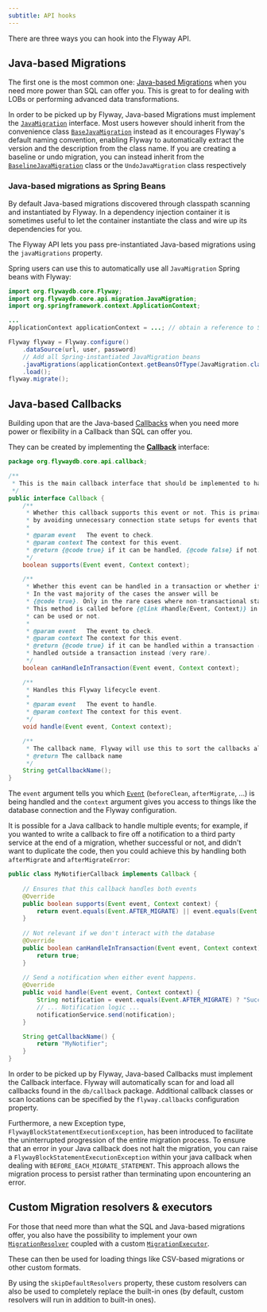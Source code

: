 ```yaml
---
subtitle: API hooks
---
```


There are three ways you can hook into the Flyway API.

## Java-based Migrations

The first one is the most common one: [Java-based Migrations](https://documentation.red-gate.com/flyway/flyway-concepts/migrations/java-based-migrations)
when you need more power than SQL can offer you. This is great to for dealing with LOBs or performing advanced
data transformations.

In order to be picked up by Flyway, Java-based Migrations must implement the
[`JavaMigration`](https://javadoc.io/doc/org.flywaydb/flyway-core/latest/org/flywaydb/core/api/migration/JavaMigration.html) interface. Most users
however should inherit from the convenience class [`BaseJavaMigration`](https://javadoc.io/doc/org.flywaydb/flyway-core/latest/org/flywaydb/core/api/migration/BaseJavaMigration.html)
instead as it encourages Flyway's default naming convention, enabling Flyway to automatically extract the version and
the description from the class name.
If you are creating a baseline or undo migration, you can instead inherit from the [`BaselineJavaMigration`](https://javadoc.io/doc/org.flywaydb/flyway-core/latest/org/flywaydb/core/api/migration/baseline/BaselineJavaMigration.html) class
or the `UndoJavaMigration` class respectively

### Java-based migrations as Spring Beans

By default Java-based migrations discovered through classpath scanning and instantiated by Flyway. In a dependency
injection container it is sometimes useful to let the container instantiate the class and wire up its dependencies for you.

The Flyway API lets you pass pre-instantiated Java-based migrations using the `javaMigrations` property.

Spring users can use this to automatically use all `JavaMigration` Spring beans with Flyway:

```java
import org.flywaydb.core.Flyway;
import org.flywaydb.core.api.migration.JavaMigration;
import org.springframework.context.ApplicationContext;

...
ApplicationContext applicationContext = ...; // obtain a reference to Spring's ApplicationContext.

Flyway flyway = Flyway.configure()
    .dataSource(url, user, password)
    // Add all Spring-instantiated JavaMigration beans
    .javaMigrations(applicationContext.getBeansOfType(JavaMigration.class).values().toArray(new JavaMigration[0]))
    .load();
flyway.migrate();
```

## Java-based Callbacks

Building upon that are the Java-based [Callbacks](https://documentation.red-gate.com/flyway/flyway-concepts/callbacks)
when you need more power or flexibility in a Callback than SQL can offer you.

They can be created by implementing the [**Callback**](https://javadoc.io/doc/org.flywaydb/flyway-core/latest/org/flywaydb/core/api/callback/Callback.html)
interface:

```java
package org.flywaydb.core.api.callback;

/**
 * This is the main callback interface that should be implemented to handle Flyway lifecycle events.
 */
public interface Callback {
    /**
     * Whether this callback supports this event or not. This is primarily meant as a way to optimize event handling
     * by avoiding unnecessary connection state setups for events that will not be handled anyway.
     *
     * @param event   The event to check.
     * @param context The context for this event.
     * @return {@code true} if it can be handled, {@code false} if not.
     */
    boolean supports(Event event, Context context);

    /**
     * Whether this event can be handled in a transaction or whether it must be handled outside a transaction instead.
     * In the vast majority of the cases the answer will be
     * {@code true}. Only in the rare cases where non-transactional statements are executed should this return {@code false}.
     * This method is called before {@link #handle(Event, Context)} in order to determine in advance whether a transaction
     * can be used or not.
     *
     * @param event   The event to check.
     * @param context The context for this event.
     * @return {@code true} if it can be handled within a transaction (almost all cases). {@code false} if it must be
     * handled outside a transaction instead (very rare).
     */
    boolean canHandleInTransaction(Event event, Context context);

    /**
     * Handles this Flyway lifecycle event.
     *
     * @param event   The event to handle.
     * @param context The context for this event.
     */
    void handle(Event event, Context context);

    /**
     * The callback name, Flyway will use this to sort the callbacks alphabetically before executing them
     * @return The callback name
     */
    String getCallbackName();
}
```

The `event` argument tells you which [`Event`](https://javadoc.io/doc/org.flywaydb/flyway-core/latest/org/flywaydb/core/api/callback/Event.html) 
(`beforeClean`, `afterMigrate`, ...) is being handled and the `context` argument gives you access to things
like the database connection and the Flyway configuration.

It is possible for a Java callback to handle multiple events; for example, if you wanted to write a callback to
fire off a notification to a third party service at the end of a migration, whether successful or not, and didn't 
want to duplicate the code, then you could achieve this by handling both `afterMigrate` and `afterMigrateError`:

```java
public class MyNotifierCallback implements Callback {
    
    // Ensures that this callback handles both events
    @Override
    public boolean supports(Event event, Context context) {
        return event.equals(Event.AFTER_MIGRATE) || event.equals(Event.AFTER_MIGRATE_ERROR);
    }
    
    // Not relevant if we don't interact with the database
    @Override
    public boolean canHandleInTransaction(Event event, Context context) {
        return true;
    }
    
    // Send a notification when either event happens.
    @Override
    public void handle(Event event, Context context) {
        String notification = event.equals(Event.AFTER_MIGRATE) ? "Success" : "Failed";
        // ... Notification logic ...
        notificationService.send(notification);
    }

    String getCallbackName() {
        return "MyNotifier";
    }
}
``` 

In order to be picked up by Flyway, Java-based Callbacks must implement the Callback interface. 
Flyway will automatically scan for and load all callbacks found in the `db/callback` package. Additional callback classes or scan locations can be specified by the `flyway.callbacks` configuration property.

Furthermore, a new Exception type, `FlywayBlockStatementExecutionException`, has been introduced to facilitate the uninterrupted progression of the entire migration process. 
To ensure that an error in your Java callback does not halt the migration, you can raise a `FlywayBlockStatementExecutionException` within your java callback when dealing with `BEFORE_EACH_MIGRATE_STATEMENT`. This approach allows the migration process to persist rather than terminating upon encountering an error. 

## Custom Migration resolvers &amp; executors

For those that need more than what the SQL and Java-based migrations offer, you also have the possibility to
implement your own [`MigrationResolver`](https://javadoc.io/doc/org.flywaydb/flyway-core/latest/org/flywaydb/core/api/resolver/MigrationResolver.html)
coupled with a custom [`MigrationExecutor`](https://javadoc.io/doc/org.flywaydb/flyway-core/latest/org/flywaydb/core/api/executor/MigrationExecutor.html).

These can then be used for loading things like CSV-based migrations or other custom formats.

By using the `skipDefaultResolvers` property, these custom resolvers can also be used
to completely replace the built-in ones (by default, custom resolvers will run in addition to
built-in ones).

